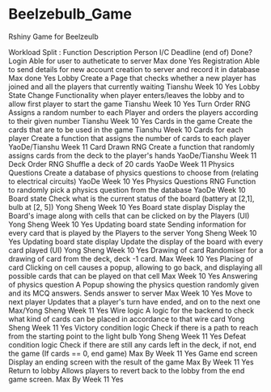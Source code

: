 # Beelzebulb_Game
Rshiny Game for Beelzeulb

Workload Split : 
Function	Description	Person I/C	Deadline (end of)	Done?
Login	Able for user to autheticate to server	Max	done	Yes
Registration	Able to send details for new account creation to server and record it in database	Max	done	Yes
Lobby	Create a Page that checks whether a new player has joined and all the players that currently waiting	Tianshu	Week 10	Yes
Lobby State Change	Functionality when player enters/leaves the lobby and to allow first player to start the game	Tianshu	Week 10	Yes
Turn Order RNG	Assigns a random number to each Player and orders the players according to their given number	Tianshu	Week 10	Yes
Cards in the game	Create the cards that are to be used in the game	Tianshu	Week 10	
Cards for each player	Create a function that assigns the number of cards to each player	YaoDe/Tianshu	Week 11	
Card Drawn RNG	Create a function that randomly assigns cards from the deck to the player's hands	YaoDe/Tianshu	Week 11	
Deck Order RNG	Shuffle a deck of 20 cards	YaoDe	Week 11	
Physics Questions	Create a database of physics questions to choose from (relating to electrical circuits)	YaoDe	Week 10	Yes
Physics Questions RNG	Function to randomly pick a physics question from the database	YaoDe	Week 10	
Board state	Check what is the current status of the board (battery at [2,1], bulb at [2, 5]) 	Yong Sheng	Week 10	Yes
Board state display	Display the Board's image along with cells that can be clicked on by the Players (UI)	Yong Sheng	Week 10	Yes
Updating board state	Sending information for every card that is played by the Players to the server	Yong Sheng	Week 10	Yes
Updating board state display	Update the display of the board with every card played (UI)	Yong Sheng	Week 10	Yes
Drawing of card	Randomiser for a drawing of card from the deck, deck -1 card.	Max	Week 10	Yes
Placing of card	Clicking on cell causes a popup, allowing to go back, and displaying all possible cards that can be played on that cell	Max	Week 10	Yes
Answering of physics question	A Popup showing the physics question randomly given and its MCQ answers. Sends answer to server	Max	Week 10	Yes
Move to next player	Updates that a player's turn have ended, and on to the next one	Max/Yong Sheng	Week 11	Yes
Wire logic	A logic for the backend to check what kind of cards can be placed in accordance to that wire card	Yong Sheng	Week 11	Yes
Victory condition logic	Check if there is a path to reach from the starting point to the light bulb	Yong Sheng	Week 11	Yes
Defeat condition logic	Check if there are still any cards left in the deck, if not, end the game (If cards == 0, end game)	Max	By Week 11	Yes
Game end screen	Display an ending screen with the result of the game	Max	By Week 11	Yes
Return to lobby	Allows players to revert back to the lobby from the end game screen.	Max	By Week 11	Yes
